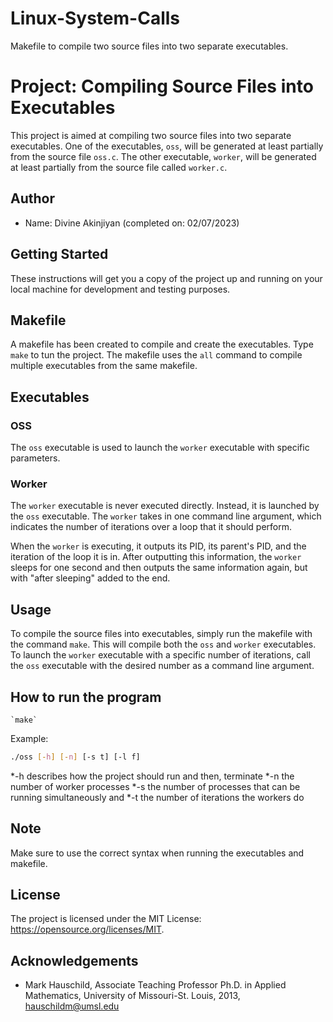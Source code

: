 # Linux-System-Calls
Makefile to compile two source files into two separate executables.

# Project: Compiling Source Files into Executables
This project is aimed at compiling two source files into two separate executables. One of the executables, `oss`, will be generated at least partially from the source file `oss.c`. The other executable, `worker`, will be generated at least partially from the source file called `worker.c`.

## Author
* Name: Divine Akinjiyan (completed on: 02/07/2023)

## Getting Started
These instructions will get you a copy of the project up and running on your local machine for development and testing purposes.

## Makefile
A makefile has been created to compile and create the executables. Type `make` to tun the project. The makefile uses the `all` command to compile multiple executables from the same makefile.

## Executables
### OSS
The `oss` executable is used to launch the `worker` executable with specific parameters.

### Worker
The `worker` executable is never executed directly. Instead, it is launched by the `oss` executable. The `worker` takes in one command line argument, which indicates the number of iterations over a loop that it should perform.

When the `worker` is executing, it outputs its PID, its parent's PID, and the iteration of the loop it is in. After outputting this information, the `worker` sleeps for one second and then outputs the same information again, but with "after sleeping" added to the end.

## Usage
To compile the source files into executables, simply run the makefile with the command `make`. This will compile both the `oss` and `worker` executables. To launch the `worker` executable with a specific number of iterations, call the `oss` executable with the desired number as a command line argument.

## How to run the program
	`make`

Example:
```bash
./oss [-h] [-n] [-s t] [-l f]
```

*-h	describes how the project should run and then, terminate
*-n	the number of worker processes
*-s	the number of processes that can be running simultaneously and 
*-t	the number of iterations the workers do

## Note
Make sure to use the correct syntax when running the executables and makefile.

## License
The project is licensed under the MIT License: <https://opensource.org/licenses/MIT>.

## Acknowledgements
* Mark Hauschild, Associate Teaching Professor Ph.D. in Applied Mathematics, University of Missouri-St. Louis, 2013, hauschildm@umsl.edu
